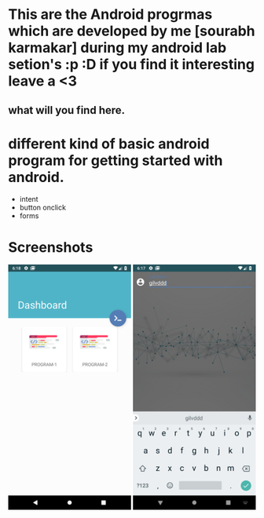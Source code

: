 # This are the Android progrmas which are developed by me [sourabh karmakar] during my android lab setion's :p :D if you find it interesting leave a <3 

## what will you find here.
# different kind of basic android program for getting started with android.

- intent
- button onclick
- forms

# Screenshots
<img src="Screenshots/Screenshot_1535806138.png" height="500px">
<img src="Screenshots/Screenshot_1535806029.png" height="500px">
